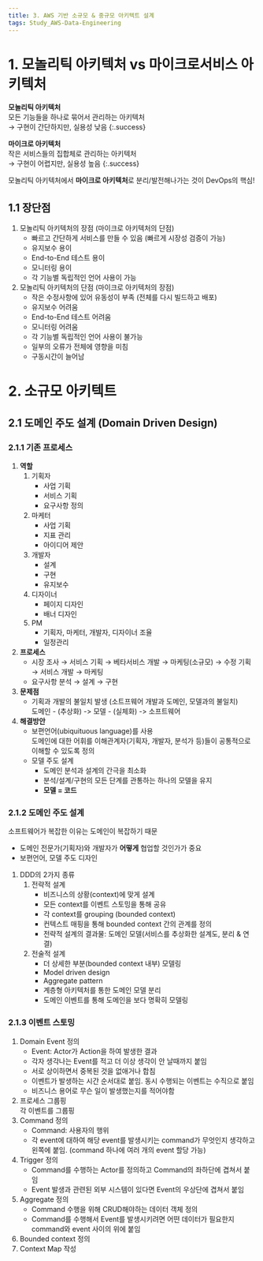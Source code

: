 ```yaml
---
title: 3. AWS 기반 소규모 & 중규모 아키텍트 설계
tags: Study_AWS-Data-Engineering
---
```


<!--more-->

# 1. 모놀리틱 아키텍처 vs 마이크로서비스 아키텍처
**모놀리틱 아키텍처** \
모든 기능들을 하나로 묶어서 관리하는 아키텍처 \
→ 구현이 간단하지만, 실용성 낮음
{:.success}

**마이크로 아키텍처** \
작은 서비스들의 집합체로 관리하는 아키텍처 \
→ 구현이 어렵지만, 실용성 높음
{:.success}

모놀리틱 아키텍처에서 **마이크로 아키텍처**로 분리/발전해나가는 것이 DevOps의 핵심!


## 1.1 장단점
1. 모놀리틱 아키텍처의 장점 (마이크로 아키텍처의 단점)
    - 빠르고 간단하게 서비스를 만들 수 있음 (빠르게 시장성 검증이 가능)
    - 유지보수 용이
    - End-to-End 테스트 용이
    - 모니터링 용이
    - 각 기능별 독립적인 언어 사용이 가능
2. 모놀리틱 아키텍처의 단점 (마이크로 아키텍처의 장점)
    - 작은 수정사항에 있어 유동성이 부족 (전체를 다시 빌드하고 배포)
    - 유지보수 어려움
    - End-to-End 테스트 어려움
    - 모니터링 어려움
    - 각 기능별 독립적인 언어 사용이 불가능
    - 일부의 오류가 전체에 영향을 미침
    - 구동시간이 늘어남


# 2. 소규모 아키텍트
## 2.1 도메인 주도 설계 (Domain Driven Design)
### 2.1.1 기존 프로세스
1. **역할**
    1. 기획자
        - 사업 기획
        - 서비스 기획
        - 요구사항 정의
    2. 마케터
        - 사업 기획
        - 지표 관리
        - 아이디어 제안
    3. 개발자
        - 설계
        - 구현
        - 유지보수
    4. 디자이너
        - 페이지 디자인
        - 배너 디자인
    5. PM
        - 기획자, 마케터, 개발자, 디자이너 조율
        - 일정관리
2. **프로세스**
    - 시장 조사 → 서비스 기획 → 베타서비스 개발 → 마케팅(소규모) → 수정 기획 → 서비스 개발 → 마케팅
    - 요구사항 분석 → 설계 → 구현
3. **문제점**
    - 기획과 개발의 불일치 발생 (소트프웨어 개발과 도메인, 모델과의 불일치) \
    도메인 - (추상화) -> 모델 - (실체화) -> 소프트웨어
4. **해결방안**
    - 보편언어(ubiquituous language)를 사용 \
    도메인에 대한 어휘를 이해관계자(기획자, 개발자, 분석가 등)들이 공통적으로 이해할 수 있도록 정의
    - 모델 주도 설계
        - 도메인 분석과 설계의 간극을 최소화
        - 분석/설계/구현의 모든 단계를 관통하는 하나의 모델을 유지
        - **모델 = 코드**

### 2.1.2 도메인 주도 설계
소프트웨어가 복잡한 이유는 도메인이 복잡하기 때문
- 도메인 전문가(기획자)와 개발자가 **어떻게** 협업할 것인가가 중요
- 보편언어, 모델 주도 디자인

1. DDD의 2가지 종류
    1. 전략적 설계
        - 비즈니스의 상황(context)에 맞게 설계
        - 모든 context를 이벤트 스토밍을 통해 공유
        - 각 context를 grouping (bounded context)
        - 컨텍스트 매핑을 통해 bounded context 간의 관계를 정의
        - 전략적 설계의 결과물: 도메인 모델(서비스를 추상화한 설계도, 분리 & 연결)
    2. 전술적 설계
        - 더 상세한 부분(bounded context 내부) 모델링
        - Model driven design
        - Aggregate pattern
        - 계층형 아키텍처를 통한 도메인 모델 분리
        - 도메인 이벤트를 통해 도메인을 보다 명확히 모델링


### 2.1.3 이벤트 스토밍
1. Domain Event 정의
    - Event: Actor가 Action을 하여 발생한 결과
    - 각자 생각나는 Event를 적고 더 이상 생각이 안 날때까지 붙임
    - 서로 상이하면서 중복된 것을 없애거나 합침
    - 이벤트가 발생하는 시간 순서대로 붙임. 동시 수행되는 이벤트는 수직으로 붙임
    - 비즈니스 용어로 무슨 일이 발생했는지를 적어야함
2. 프로세스 그룹핑 \
각 이벤트를 그룹핑
3. Command 정의
    - Command: 사용자의 행위
    - 각 event에 대하여 해당 event를 발생시키는 command가 무엇인지 생각하고 왼쪽에 붙임. (command 하나에 여러 개의 event 할당 가능)
4. Trigger 정의
    - Command를 수행하는 Actor를 정의하고 Command의 좌하단에 겹쳐서 붙임
    - Event 발생과 관련된 외부 시스템이 있다면 Event의 우상단에 겹쳐서 붙임
5. Aggregate 정의
    - Command 수행을 위해 CRUD해야하는 데이터 객체 정의
    - Command를 수행해서 Event를 발생시키려면 어떤 데이터가 필요한지 command와 event 사이의 위에 붙임
6. Bounded context 정의
7. Context Map 작성